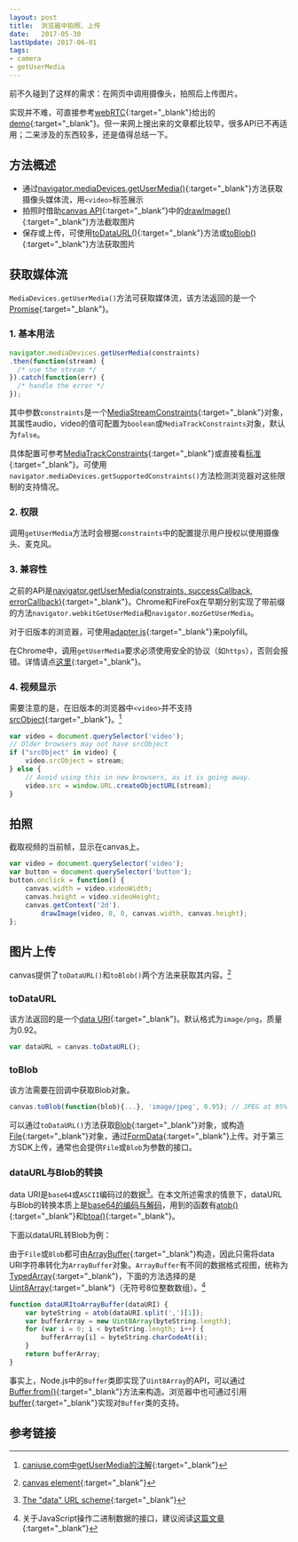 ```yaml
---
layout: post
title:  浏览器中拍照、上传
date:   2017-05-30
lastUpdate: 2017-06-01
tags:
- camera
- getUserMedia
---
```


前不久碰到了这样的需求：在网页中调用摄像头，拍照后上传图片。

实现并不难，可直接参考[webRTC](https://webrtc.org/){:target="_blank"}给出的[demo](https://webrtc.github.io/samples/src/content/getusermedia/canvas/){:target="_blank"}。但一来网上搜出来的文章都比较早，很多API已不再适用；二来涉及的东西较多，还是值得总结一下。

## 方法概述

- 通过[navigator.mediaDevices.getUserMedia()](https://developer.mozilla.org/en-US/docs/Web/API/MediaDevices/getUserMedia){:target="_blank"}方法获取摄像头媒体流，用`<video>`标签展示
- 拍照时借助[canvas API](https://developer.mozilla.org/en-US/docs/Web/API/Canvas_API){:target="_blank"}中的[drawImage()](https://developer.mozilla.org/en-US/docs/Web/API/CanvasRenderingContext2D/drawImage){:target="_blank"}方法截取图片
- 保存或上传，可使用[toDataURL()](https://developer.mozilla.org/en-US/docs/Web/API/HTMLCanvasElement/toDataURL){:target="_blank"}方法或[toBlob()](https://developer.mozilla.org/en-US/docs/Web/API/HTMLCanvasElement/toBlob){:target="_blank"}方法获取图片

## 获取媒体流

`MediaDevices.getUserMedia()`方法可获取媒体流，该方法返回的是一个[Promise](https://developer.mozilla.org/en-US/docs/Web/JavaScript/Reference/Global_Objects/Promise){:target="_blank"}。

### 1. 基本用法

```javascript
navigator.mediaDevices.getUserMedia(constraints)
.then(function(stream) {
  /* use the stream */
}).catch(function(err) {
  /* handle the error */
});
```

其中参数`constraints`是一个[MediaStreamConstraints](https://www.w3.org/TR/mediacapture-streams/#mediastreamconstraints){:target="_blank"}对象，其属性audio，video的值可配置为`boolean`或`MediaTrackConstraints`对象，默认为`false`。

具体配置可参考[MediaTrackConstraints](https://developer.mozilla.org/en-US/docs/Web/API/MediaTrackConstraints){:target="_blank"}或直接看[标准](https://www.w3.org/TR/mediacapture-streams/#media-track-constraints){:target="_blank"}。可使用`navigator.mediaDevices.getSupportedConstraints()`方法检测浏览器对这些限制的支持情况。

### 2. 权限

调用`getUserMedia`方法时会根据`constraints`中的配置提示用户授权以使用摄像头、麦克风。

### 3. 兼容性

之前的API是[navigator.getUserMedia(constraints, successCallback, errorCallback)](https://developer.mozilla.org/en-US/docs/Web/API/Navigator/getUserMedia){:target="_blank"}。Chrome和FireFox在早期分别实现了带前缀的方法`navigator.webkitGetUserMedia`和`navigator.mozGetUserMedia`。

对于旧版本的浏览器，可使用[adapter.js](https://github.com/webrtc/adapter){:target="_blank"}来polyfill。

在Chrome中，调用`getUserMedia`要求必须使用安全的协议（如`https`），否则会报错。详情请点[这里](https://www.chromium.org/Home/chromium-security/prefer-secure-origins-for-powerful-new-features){:target="_blank"}。

### 4. 视频显示

需要注意的是，在旧版本的浏览器中`<video>`并不支持[srcObject](https://developer.mozilla.org/en-US/docs/Web/API/HTMLMediaElement/srcObject){:target="_blank"}。[^1]

```javascript
var video = document.querySelector('video');
// Older browsers may not have srcObject
if ("srcObject" in video) {
    video.srcObject = stream;
} else {
    // Avoid using this in new browsers, as it is going away.
    video.src = window.URL.createObjectURL(stream);
}
```

## 拍照

截取视频的当前帧，显示在canvas上。

```javascript
var video = document.querySelector('video');
var button = document.querySelector('button');
button.onclick = function() {
    canvas.width = video.videoWidth;
    canvas.height = video.videoHeight;
    canvas.getContext('2d').
        drawImage(video, 0, 0, canvas.width, canvas.height);
};
```

## 图片上传

canvas提供了`toDataURL()`和`toBlob()`两个方法来获取其内容。[^2]

### toDataURL

该方法返回的是一个[data URI](https://developer.mozilla.org/en-US/docs/Web/HTTP/Basics_of_HTTP/Data_URIs){:target="_blank"}。默认格式为`image/png`，质量为0.92。

```javascript
var dataURL = canvas.toDataURL();
```

### toBlob

该方法需要在回调中获取Blob对象。

```js
canvas.toBlob(function(blob){...}, 'image/jpeg', 0.95); // JPEG at 95% quality
```

可以通过`toDataURL()`方法获取[Blob](https://developer.mozilla.org/en-US/docs/Web/API/Blob/Blob){:target="_blank"}对象，或构造[File](https://developer.mozilla.org/en-US/docs/Web/API/File){:target="_blank"}对象，通过[FormData](https://developer.mozilla.org/en-US/docs/Web/API/FormData){:target="_blank"}上传。对于第三方SDK上传，通常也会提供`File`或`Blob`为参数的接口。

### dataURL与Blob的转换

data URI是`base64`或`ASCII`编码过的数据[^3]。在本文所述需求的情景下，dataURL与Blob的转换本质上是[base64的编码与解码](https://developer.mozilla.org/en-US/docs/Web/API/WindowBase64/Base64_encoding_and_decoding)，用到的函数有[atob()](https://developer.mozilla.org/en-US/docs/Web/API/WindowOrWorkerGlobalScope/atob){:target="_blank"}和[btoa()](https://developer.mozilla.org/en-US/docs/Web/API/WindowOrWorkerGlobalScope/btoa){:target="_blank"}。

下面以dataURL转Blob为例：

由于`File`或`Blob`都可由[ArrayBuffer](https://developer.mozilla.org/en-US/docs/Web/JavaScript/Reference/Global_Objects/ArrayBuffer){:target="_blank"}构造，因此只需将data URI字符串转化为`ArrayBuffer`对象。`ArrayBuffer`有不同的数据格式视图，统称为[TypedArray](https://developer.mozilla.org/en-US/docs/Web/JavaScript/Typed_arrays){:target="_blank"}，下面的方法选择的是[Uint8Array](https://developer.mozilla.org/en-US/docs/Web/JavaScript/Reference/Global_Objects/Uint8Array){:target="_blank"}（无符号8位整数数组）。[^4]

```javascript
function dataURItoArrayBuffer(dataURI) {
    var byteString = atob(dataURI.split(',')[1]);
    var bufferArray = new Uint8Array(byteString.length);
    for (var i = 0; i < byteString.length; i++) {
        bufferArray[i] = byteString.charCodeAt(i);
    }
    return bufferArray;
}
```

事实上，Node.js中的`Buffer`类即实现了`Uint8Array`的API，可以通过[Buffer.from()](https://nodejs.org/api/buffer.html#buffer_class_method_buffer_from_string_encoding){:target="_blank"}方法来构造。浏览器中也可通过引用[buffer](https://github.com/feross/buffer){:target="_blank"}实现对`Buffer`类的支持。

## 参考链接

[^1]: [caniuse.com中getUserMedia的注解](https://caniuse.com/#feat=stream){:target="_blank"}
[^2]: [canvas element](https://html.spec.whatwg.org/multipage/scripting.html#the-canvas-element){:target="_blank"}
[^3]: [The "data" URL scheme](https://tools.ietf.org/html/rfc2397){:target="_blank"}
[^4]: 关于JavaScript操作二进制数据的接口，建议阅读[这篇文章](https://javascript.ruanyifeng.com/stdlib/arraybuffer.html){:target="_blank"}